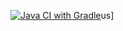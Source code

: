 [![Java CI with Gradle](https://github.com/Guzelechkin/BDD/actions/workflows/gradle.yml/badge.svg)](https://github.com/Guzelechkin/BDD/actions/workflows/gradle.yml)us]
